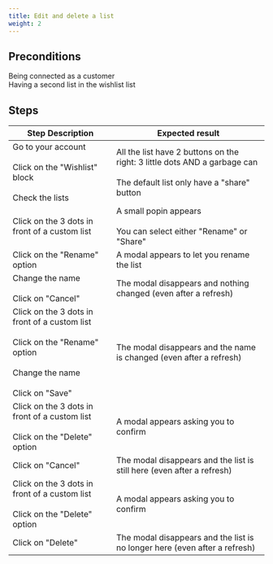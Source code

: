 ```yaml
---
title: Edit and delete a list
weight: 2
---
```


## Preconditions

Being connected as a customer<br />
Having a second list in the wishlist list
## Steps
| Step Description | Expected result |
| ----- | ----- |
| Go to your account<br /><br>Click on the "Wishlist" block<br /><br>Check the lists | All the list have 2 buttons on the right: 3 little dots AND a garbage can<br /><br>The default list only have a "share" button |
| Click on the 3 dots in front of a custom list | A small popin appears<br /><br>You can select either "Rename" or "Share" |
| Click on the "Rename" option | A modal appears to let you rename the list |
| Change the name<br /><br>Click on "Cancel" | The modal disappears and nothing changed (even after a refresh) |
| Click on the 3 dots in front of a custom list<br /><br>Click on the "Rename" option<br /><br>Change the name<br /><br>Click on "Save" | The modal disappears and the name is changed (even after a refresh) |
| Click on the 3 dots in front of a custom list<br /><br>Click on the "Delete" option | A modal appears asking you to confirm |
| Click on "Cancel" | The modal disappears and the list is still here (even after a refresh) |
| Click on the 3 dots in front of a custom list<br /><br>Click on the "Delete" option | A modal appears asking you to confirm |
| Click on "Delete" | The modal disappears and the list is no longer here (even after a refresh) |
